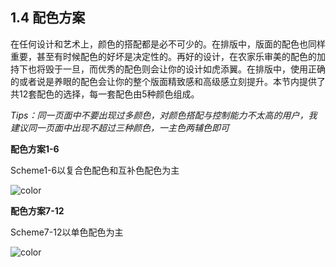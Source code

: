 ## 1.4 配色方案 ##

在任何设计和艺术上，颜色的搭配都是必不可少的。在排版中，版面的配色也同样重要，甚至有时候配色的好坏是决定性的。再好的设计，在农家乐审美的配色的加持下也将毁于一旦，而优秀的配色则会让你的设计如虎添翼。在排版中，使用正确的或者说是养眼的配色会让你的整个版面精致感和高级感立刻提升。本节内提供了共12套配色的选择，每一套配色由5种颜色组成。

*Tips：同一页面中不要出现过多颜色，对颜色搭配与控制能力不太高的用户，我建议同一页面中出现不超过三种颜色，一主色两辅色即可*

**配色方案1-6**

Scheme1-6以复合色配色和互补色配色为主

![color](http://kitpic.makebi.net/layout/c4/ldk_17.jpg)


**配色方案7-12**

Scheme7-12以单色配色为主

![color](http://kitpic.makebi.net/layout/c4/ldk_18.jpg)
